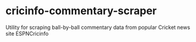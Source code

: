 # cricinfo-commentary-scraper
Utility for scraping ball-by-ball commentary data from popular Cricket news site ESPNCricinfo
